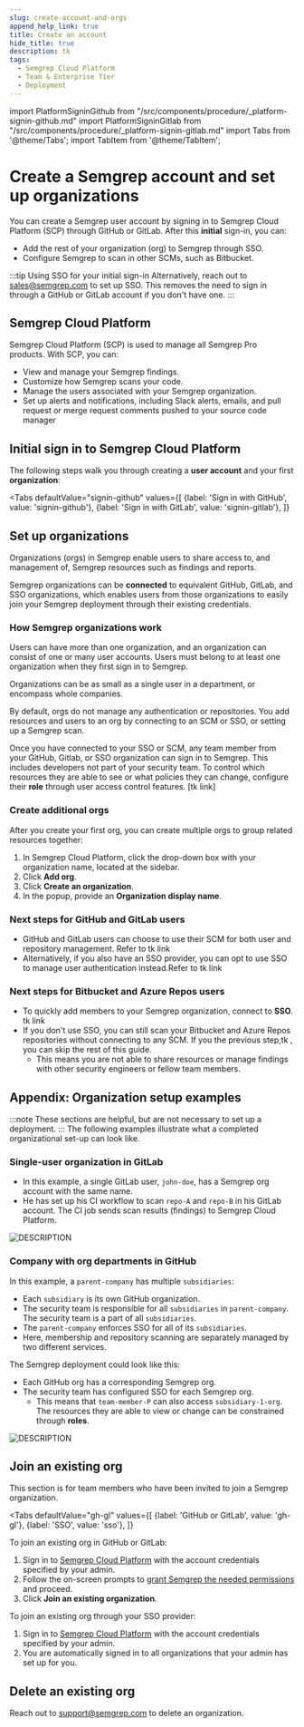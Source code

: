 ```yaml
---
slug: create-account-and-orgs
append_help_link: true
title: Create an account
hide_title: true
description: tk
tags:
  - Semgrep Cloud Platform
  - Team & Enterprise Tier
  - Deployment
---
```


import PlatformSigninGithub from "/src/components/procedure/_platform-signin-github.md"
import PlatformSigninGitlab from "/src/components/procedure/_platform-signin-gitlab.md"
import Tabs from '@theme/Tabs';
import TabItem from '@theme/TabItem';

# Create a Semgrep account and set up organizations

You can create a Semgrep user account by signing in to Semgrep Cloud Platform (SCP) through GitHub or GitLab. After this **initial** sign-in, you can:

* Add the rest of your organization (org) to Semgrep through SSO. 
* Configure Semgrep to scan in other SCMs, such as Bitbucket.

:::tip Using SSO for your initial sign-in 
Alternatively, reach out to [<i class="fa-regular fa-envelope"></i> sales@semgrep.com](mailto:sales@semgrep.com) to set up SSO. This removes the need to sign in through a GitHub or GitLab account if you don't have one.
:::

## Semgrep Cloud Platform

Semgrep Cloud Platform (SCP) is used to manage all Semgrep Pro products. With SCP, you can:

- View and manage your Semgrep findings.
- Customize how Semgrep scans your code.
- Manage the users associated with your Semgrep organization.
- Set up alerts and notifications, including Slack alerts, emails, and pull request or merge request comments pushed to your source code manager

## Initial sign in to Semgrep Cloud Platform

The following steps walk you through creating a **user account** and your first **organization**:

<Tabs
    defaultValue="signin-github"
    values={[
    {label: 'Sign in with GitHub', value: 'signin-github'},
    {label: 'Sign in with GitLab', value: 'signin-gitlab'},
    ]}
>

<TabItem value='signin-github'>

<PlatformSigninGithub />

</TabItem>

<TabItem value='signin-gitlab'>

<PlatformSigninGitlab />

</TabItem>

</Tabs>

## Set up organizations

Organizations (orgs) in Semgrep enable users to share access to, and management of, Semgrep resources such as findings and reports.

Semgrep organizations can be **connected** to equivalent GitHub, GitLab, and SSO organizations, which enables users from those organizations to easily join your Semgrep deployment through their existing credentials.

### How Semgrep organizations work

Users can have more than one organization, and an organization can consist of one or many user accounts. Users must belong to at least one organization when they first sign in to Semgrep. 

Organizations can be as small as a single user in a department, or encompass whole companies. 

By default, orgs do not manage any authentication or repositories. You add resources and users to an org by connecting to an SCM or SSO, or setting up a Semgrep scan.

Once you have connected to your SSO or SCM, any team member from your GitHub, Gitlab, or SSO organization can sign in to Semgrep. This includes developers not part of your security team. To control which resources they are able to see or what policies they can change, configure their **role** through user access control features. [tk link]

### Create additional orgs

After you create your first org, you can create multiple orgs to group related resources together:

1. In Semgrep Cloud Platform, click the drop-down box with your organization name, located at the sidebar.
2. Click **Add org**.
3. Click **Create an organization**.
4. In the popup, provide an **Organization display name**.

### Next steps for GitHub and GitLab users
- GitHub and GitLab users can choose to use their SCM for both user and repository management. Refer to tk link
- Alternatively, if you also have an SSO provider, you can opt to use SSO to manage user authentication instead.Refer to tk link

### Next steps for Bitbucket and Azure Repos users

- To quickly add members to your Semgrep organization, connect to **SSO**. tk link
- If you don't use SSO, you can still scan your Bitbucket and Azure Repos repositories without connecting to any SCM. If you  the previous step,tk , you can skip the rest of this guide.
    - This means you are not able to share resources or manage findings with other security engineers or fellow team members.

 
## Appendix: Organization setup examples

:::note 
These sections are helpful, but are not necessary to set up a deployment. 
:::
The following examples illustrate what a completed organizational set-up can look like.

### Single-user organization in GitLab

- In this example, a single GitLab user, `john-doe`, has a Semgrep org account with the same name.
- He has set up his CI workflow to scan `repo-A` and `repo-B` in his GitLab account. The CI job sends scan results (findings) to Semgrep Cloud Platform.

![DESCRIPTION](/img/personal-org.png#md-noborder)

### Company with org departments in GitHub

In this example, a `parent-company` has multiple `subsidiaries`:

- Each `subsidiary` is its own GitHub organization. 
- The security team is responsible for all `subsidiaries` in `parent-company`. The security team is a part of all `subsidiaries`.
- The `parent-company` enforces SSO for all of its `subsidiaries`.
- Here, membership and repository scanning are separately managed by two different services.

The Semgrep deployment could look like this:

- Each GitHub org has a corresponding Semgrep org.
- The security team has configured SSO for each Semgrep org.
    - This means that `team-member-P` can also access `subsidiary-1-org`. The resources they are able to view or change can be constrained through **roles**.

![DESCRIPTION](/img/multiple-orgs.png)

## Join an existing org

This section is for team members who have been invited to join a Semgrep organization.

<Tabs
    defaultValue="gh-gl"
    values={[
    {label: 'GitHub or GitLab', value: 'gh-gl'},
    {label: 'SSO', value: 'sso'},
    ]}
>

<TabItem value='gh-gl'>

To join an existing org in GitHub or GitLab:

1. Sign in to [<i class="fas fa-external-link fa-xs"></i> Semgrep Cloud Platform](https://semgrep.dev/login) with the account credentials specified by your admin.
1. Follow the on-screen prompts to [grant Semgrep the needed permissions](/semgrep-cloud-platform/getting-started/#requested-permissions-for-github-and-gitlab) and proceed.
1. Click **Join an existing organization**.

</TabItem>

<TabItem value='sso'>

To join an existing org through your SSO provider:

1. Sign in to [<i class="fas fa-external-link fa-xs"></i> Semgrep Cloud Platform](https://semgrep.dev/login) with the account credentials specified by your admin.
2. You are automatically signed in to all organizations that your admin has set up for you.

## Delete an existing org

Reach out to [<i class="fa-regular fa-envelope"></i> support@semgrep.com](mailto:support@semgrep.com) to delete an organization.

</TabItem>

</Tabs>
